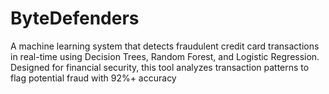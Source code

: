 # ByteDefenders
A machine learning system that detects fraudulent credit card transactions in real-time using Decision Trees, Random Forest, and Logistic Regression. Designed for financial security, this tool analyzes transaction patterns to flag potential fraud with 92%+ accuracy
